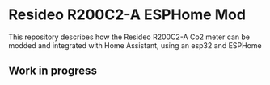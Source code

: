 # Resideo R200C2-A ESPHome Mod
This repository describes how the Resideo R200C2-A Co2 meter can be modded and integrated with Home Assistant, using an esp32 and ESPHome

## Work in progress